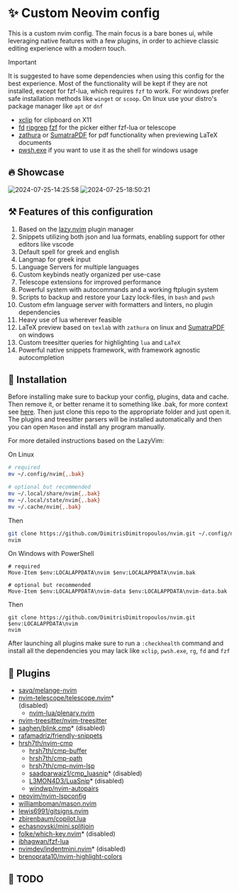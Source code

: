 # ✨ Custom Neovim config

This is a custom nvim config. The main focus is a bare bones ui, while
leveraging native features with a few plugins, in order to achieve classic
editing experience with a modern touch.

> [!IMPORTANT]
> It is suggested to have some dependencies when using this config for the best
> experience. Most of the functionality will be kept if they are not installed,
> except for fzf-lua, which requires `fzf` to work. For windows prefer safe
> installation methods like `winget` or `scoop`. On linux use your distro's
> package manager like `apt` or `dnf`
>
> -   [xclip](https://github.com/astrand/xclip) for clipboard on X11
> -   [fd](https://github.com/sharkdp/fd) [ripgrep](https://github.com/BurntSushi/ripgrep) [fzf](https://github.com/junegunn/fzf) for the picker either fzf-lua or telescope
> -   [zathura](https://pwmt.org/projects/zathura/) or [SumatraPDF](https://www.sumatrapdfreader.org/free-pdf-reader) for pdf functionality when previewing LaTeX documents
> -   [pwsh.exe](https://learn.microsoft.com/en-us/powershell/module/microsoft.powershell.core/about/about_pwsh?view=powershell-7.4) if you want to use it as the shell for windows usage

## 🔥 Showcase

![2024-07-25-14:25:58](https://github.com/user-attachments/assets/02033bd9-ac45-428f-b338-61991be638e4)
![2024-07-25-18:50:21](https://github.com/user-attachments/assets/79f0f9dd-fc5c-418a-b9ee-c0005215847c)

## ⚒️ Features of this configuration

1. Based on the [lazy.nvim](https://github.com/folke/lazy.nvim) plugin manager
2. Snippets utilizing both json and lua formats, enabling support for other
   editors like vscode
3. Default spell for greek and english
4. Langmap for greek input
5. Language Servers for multiple languages
6. Custom keybinds neatly organized per use-case
7. Telescope extensions for improved performance
8. Powerful system with autocommands and a working ftplugin system
9. Scripts to backup and restore your Lazy lock-files, in `bash` and `pwsh`
10. Custom efm language server with formatters and linters, no plugin
    dependencies
11. Heavy use of lua wherever feasible
12. LaTeX preview based on `texlab` with `zathura` on linux and
    [SumatraPDF](https://www.sumatrapdfreader.org/free-pdf-reader) on windows
13. Custom treesitter queries for highlighting `lua` and `LaTeX`
14. Powerful native snippets framework, with framework agnostic autocompletion

## 🚀 Installation

Before installing make sure to backup your config, plugins, data and cache.
Then remove it, or better rename it to something like <folder>.bak, for more
context see [here](http://www.lazyvim.org/installation). Then just clone this
repo to the appropriate folder and just open it. The plugins and treesitter
parsers will be installed automatically and then you can open `Mason` and
install any program manually.

For more detailed instructions based on the LazyVim:

On Linux

```sh
# required
mv ~/.config/nvim{,.bak}

# optional but recommended
mv ~/.local/share/nvim{,.bak}
mv ~/.local/state/nvim{,.bak}
mv ~/.cache/nvim{,.bak}
```

Then

```sh
git clone https://github.com/DimitrisDimitropoulos/nvim.git ~/.config/nvim
nvim
```

On Windows with PowerShell

```
# required
Move-Item $env:LOCALAPPDATA\nvim $env:LOCALAPPDATA\nvim.bak

# optional but recommended
Move-Item $env:LOCALAPPDATA\nvim-data $env:LOCALAPPDATA\nvim-data.bak
```

Then

```
git clone https://github.com/DimitrisDimitropoulos/nvim.git $env:LOCALAPPDATA\nvim
nvim
```

After launching all plugins make sure to run a `:checkhealth` command and install all the dependencies you may lack like `xclip`, `pwsh.exe`, `rg`, `fd` and `fzf`

## 🔌 Plugins

- [savq/melange-nvim](https://github.com/savq/melange-nvim)
- [nvim-telescope/telescope.nvim](https://github.com/nvim-telescope/telescope.nvim)\*  
  (disabled)
    - [nvim-lua/plenary.nvim](https://github.com/nvim-lua/plenary.nvim)
- [nvim-treesitter/nvim-treesitter](https://github.com/nvim-treesitter/nvim-treesitter)
- [saghen/blink.cmp](https://github.com/saghen/blink.cmp)\* (disabled)
- [rafamadriz/friendly-snippets](https://github.com/rafamadriz/friendly-snippets)
- [hrsh7th/nvim-cmp](https://github.com/hrsh7th/nvim-cmp)
    - [hrsh7th/cmp-buffer](https://github.com/hrsh7th/cmp-buffer)
    - [hrsh7th/cmp-path](https://github.com/hrsh7th/cmp-path)
    - [hrsh7th/cmp-nvim-lsp](https://github.com/hrsh7th/cmp-nvim-lsp)
    - [saadparwaiz1/cmp_luasnip](https://github.com/saadparwaiz1/cmp_luasnip)\* (disabled)
    - [L3MON4D3/LuaSnip](https://github.com/L3MON4D3/LuaSnip)\* (disabled)
    - [windwp/nvim-autopairs](https://github.com/windwp/nvim-autopairs)
- [neovim/nvim-lspconfig](https://github.com/neovim/nvim-lspconfig)
- [williamboman/mason.nvim](https://github.com/williamboman/mason.nvim)
- [lewis6991/gitsigns.nvim](https://github.com/lewis6991/gitsigns.nvim)
- [zbirenbaum/copilot.lua](https://github.com/zbirenbaum/copilot.lua)
- [echasnovski/mini.splitjoin](https://github.com/echasnovski/mini.splitjoin)
- [folke/which-key.nvim](https://github.com/folke/which-key.nvim)\* (disabled)
- [ibhagwan/fzf-lua](https://github.com/ibhagwan/fzf-lua)
- [nvimdev/indentmini.nvim](https://github.com/nvimdev/indentmini.nvim)\* (disabled)
- [brenoprata10/nvim-highlight-colors](https://github.com/brenoprata10/nvim-highlight-colors)

## 🚗 TODO
